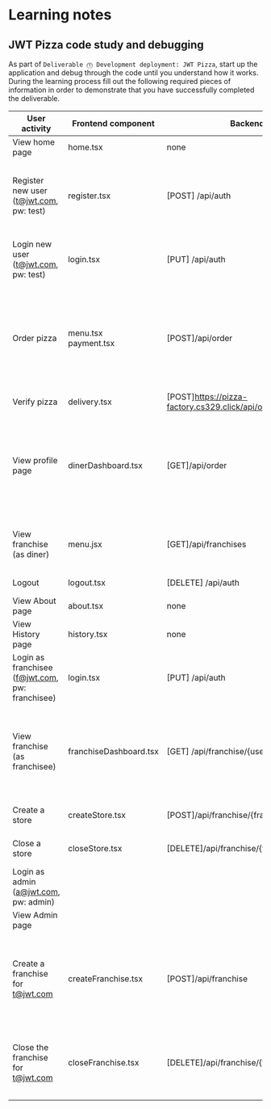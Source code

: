 # Learning notes

## JWT Pizza code study and debugging

As part of `Deliverable ⓵ Development deployment: JWT Pizza`, start up the application and debug through the code until you understand how it works. During the learning process fill out the following required pieces of information in order to demonstrate that you have successfully completed the deliverable.


| User activity                                       | Frontend component       | Backend endpoints                                        | Database SQL                                                                                                                                                                          |
| ----------------------------------------------------- | -------------------------- | ---------------------------------------------------------- | --------------------------------------------------------------------------------------------------------------------------------------------------------------------------------------- |
| View home page                                      | home.tsx                 | none                                                     | none                                                                                                                                                                                  |
| Register new user<br/>(t@jwt.com, pw: test)         | register.tsx             | [POST] /api/auth                                         | INSERT INTO user (name, email,password) VALUES (?, ?, ?)</br>INSERT INTO userRole (userId, role, objectId) VALUES (?, ?, ?)                                                           |
| Login new user<br/>(t@jwt.com, pw: test)            | login.tsx                | [PUT] /api/auth                                          | SELECT * FROM user WHERE email=?<br/>SELECT * FROM userRole WHERE userId=?                                                                                                            |
| Order pizza                                         | menu.tsx<br/>payment.tsx | [POST]/api/order                                         | INERT INTO dinerOrder (dinerId, franchiseId, storeId, date) VALUES (?, ?, ?, now())<br/>INSERT INTO orderItem (orderId, menuId, description, price) VALUES (?, ?, ?, ?)               |
| Verify pizza                                        | delivery.tsx             | [POST]https://pizza-factory.cs329.click/api/order/verify | none                                                                                                                                                                                  |
| View profile page                                   | dinerDashboard.tsx       | [GET]/api/order                                          | SELECT id, franchiseId, storeId, date FROM dinerOrder WHERE dinerId=? LIMIT {offset},{config.db.listPerPage}<br/>SELECT id, menuId, description, price FROM orderItem WHERE orderId=? |
| View franchise<br/>(as diner)                       | menu.jsx                 | [GET]/api/franchises                                     | SELECT id, name FROM franchise<br/>SELECT id, name FROM store WHERE franchiseId=?                                                                                                     |
| Logout                                              | logout.tsx               | [DELETE] /api/auth                                       | DELETE FROM auth WHERE token=?                                                                                                                                                        |
| View About page                                     | about.tsx                | none                                                     | none                                                                                                                                                                                  |
| View History page                                   | history.tsx              | none                                                     | none                                                                                                                                                                                  |
| Login as franchisee<br/>(f@jwt.com, pw: franchisee) | login.tsx                | [PUT] /api/auth                                          | SELECT * FROM user WHERE email=?<br/>SELECT * FROM userRole WHERE userId=?                                                                                                            |
| View franchise<br/>(as franchisee)                  | franchiseDashboard.tsx   | [GET] /api/franchise/{user.id}                           | SELECT objectId FROM userRole WHERE role='franchisee' AND userId=?<br/>SELECT id, name FROM franchise WHERE id in {franchiseIds.join(',')}                                            |
| Create a store                                      | createStore.tsx          | [POST]/api/franchise/{franchise.id}/store                | INSERT INTO store (franchiseId, name) VALUES (?, ?)                                                                                                                                   |
| Close a store                                       | closeStore.tsx           | [DELETE]/api/franchise/{franchise.id}/store/{store.id}   | DELETE FROM store WHERE franchiseId=? AND id=?                                                                                                                                        |
| Login as admin<br/>(a@jwt.com, pw: admin)           |                          |                                                          |                                                                                                                                                                                       |
| View Admin page                                     |                          |                                                          |                                                                                                                                                                                       |
| Create a franchise for t@jwt.com                    | createFranchise.tsx      | [POST]/api/franchise                                     | SELECT id, name FROM user WHERE email=?<br/>INSERT INTO franchise (name) VALUES (?)<br/>INSERT INTO userRole (userId, role, objectId) VALUES (?,?,?)                                  |
| Close the franchise for t@jwt.com                   | closeFranchise.tsx       | [DELETE]/api/franchise/{franchise.id}                    | DELETE FROM store WHERE franchiseId=?<br/>DELETE FROM userRole WHERE objectId=?<br/>DELETE FROM franchise WHERE id=?                                                                  |
